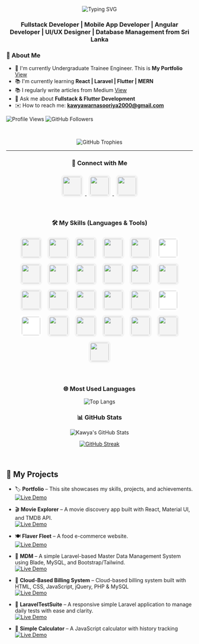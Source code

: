 
<p align="center">
  <img src="https://readme-typing-svg.herokuapp.com?font=Fira+Code&weight=600&size=24&duration=3000&pause=1000&color=0639f9&center=true&vCenter=true&width=600&lines=Hi,+I+am+Kawya+Warnasuriya;" alt="Typing SVG" />
</p>

### <p align="center">Fullstack Developer | Mobile App Developer | Angular Developer | UI/UX Designer | Database Management from Sri Lanka </p>

### 🌟 About Me
- 💪 I'm currently Undergraduate Trainee Engineer. This is **My Portfolio** [View](https://portfolio-seven-wheat-68.vercel.app/)
- 📚 I'm currently learning **React | Laravel | Flutter | MERN**
- 📚 I regularly write articles from Medium [View](https://medium.com/@kawi5570)
- 📱 Ask me about **Fullstack & Flutter Development**
- ✉️ How to reach me: **kawyawarnasooriya2000@gmail.com**
  
<p align="left">
  <img src="https://komarev.com/ghpvc/?username=KawyaWarnasuriya&color=blue" alt="Profile Views"/>
  <img src="https://img.shields.io/github/followers/KawyaWarnasuriya?style=social" alt="GitHub Followers"/>
</p>

<br>


<p align="center">
  <img src="https://github-profile-trophy.vercel.app/?username=KawyaWarnasuriya&theme=flat&margin-w=15" alt="GitHub Trophies">
</p>


---

### <p align="center"> 👥 Connect with Me </p>
<p align="center">
  <a href="https://www.linkedin.com/in/kawyawarnasuriya">
    <img src="https://cdn.jsdelivr.net/gh/devicons/devicon/icons/linkedin/linkedin-original.svg" height="50" width="50" style="border-radius:10px; padding:5px; margin:5px; background:#f4f4f4"/>
  </a>
  <a href="https://github.com/kawyawarnasuriya">
    <img src="https://cdn.jsdelivr.net/gh/devicons/devicon/icons/github/github-original.svg" height="50" width="50" style="border-radius:10px; padding:5px; margin:5px; background:#f4f4f4"/>
  </a>
  <a href="https://medium.com/@kawi5570">
    <img src="https://cdn-icons-png.flaticon.com/512/5968/5968906.png" height="50" width="50" style="border-radius:10px; padding:5px; margin:5px; background:#f4f4f4"/>
  </a>
</p>

<br>

### <p align="center"> 🛠️ My Skills (Languages & Tools)

<p align="center">
  <img src="https://cdn.jsdelivr.net/gh/devicons/devicon/icons/java/java-original.svg" height="50" width="50" style="border-radius:10px; padding:5px; margin:5px; background:#f4f4f4"/>
  <img src="https://cdn.jsdelivr.net/gh/devicons/devicon/icons/python/python-original.svg" height="50" width="50" style="border-radius:10px; padding:5px; margin:5px; background:#f4f4f4"/>
  <img src="https://cdn.jsdelivr.net/gh/devicons/devicon/icons/html5/html5-original.svg" height="50" width="50" style="border-radius:10px; padding:5px; margin:5px; background:#f4f4f4"/>
  <img src="https://cdn.jsdelivr.net/gh/devicons/devicon/icons/css3/css3-original.svg" height="50" width="50" style="border-radius:10px; padding:5px; margin:5px; background:#f4f4f4"/>
  <img src="https://cdn.jsdelivr.net/gh/devicons/devicon/icons/tailwindcss/tailwindcss-original.svg" height="50" width="50" style="border-radius:10px; padding:5px; margin:5px; background:#f4f4f4"/>
  <img src="https://commons.wikimedia.org/wiki/Special:FilePath/Unofficial_JavaScript_logo_2.svg" height="50" width="50" style="border-radius:10px; padding:5px; margin:5px; background:#ffffff"/>
  <img src="https://cdn.jsdelivr.net/gh/devicons/devicon/icons/angularjs/angularjs-original.svg" height="50" width="50" style="border-radius:10px; padding:5px; margin:5px; background:#f4f4f4"/>
  <img src="https://cdn.jsdelivr.net/gh/devicons/devicon/icons/react/react-original.svg" height="50" width="50" style="border-radius:10px; padding:5px; margin:5px; background:#f4f4f4"/>
  <img src="https://cdn.jsdelivr.net/gh/devicons/devicon/icons/nodejs/nodejs-original.svg" height="50" width="50" style="border-radius:10px; padding:5px; margin:5px; background:#f4f4f4"/>
  <img src="https://cdn.jsdelivr.net/gh/devicons/devicon/icons/wordpress/wordpress-original.svg" height="50" width="50" style="border-radius:10px; padding:5px; margin:5px; background:#f4f4f4"/>
  <img src="https://cdn.jsdelivr.net/gh/devicons/devicon/icons/laravel/laravel-original.svg" height="50" width="50" style="border-radius:10px; padding:5px; margin:5px; background:#f4f4f4"/>
  <img src="https://www.vectorlogo.zone/logos/getbootstrap/getbootstrap-icon.svg" height="50" width="50" style="border-radius:10px; padding:5px; margin:5px; background:#f4f4f4"/> 
  <img src="https://cdn.jsdelivr.net/gh/devicons/devicon/icons/flutter/flutter-original.svg" height="50" width="50" style="border-radius:10px; padding:5px; margin:5px; background:#f4f4f4"/>
  <img src="https://cdn.jsdelivr.net/gh/devicons/devicon/icons/dart/dart-original.svg" height="50" width="50" style="border-radius:10px; padding:5px; margin:5px; background:#f4f4f4"/>
  <img src="https://cdn.jsdelivr.net/gh/devicons/devicon/icons/androidstudio/androidstudio-original.svg" height="50" width="50" style="border-radius:10px; padding:5px; margin:5px; background:#f4f4f4"/>
  <img src="https://cdn.jsdelivr.net/gh/devicons/devicon/icons/mysql/mysql-original.svg" height="50" width="50" style="border-radius:10px; padding:5px; margin:5px; background:#f4f4f4"/>
  <img src="https://cdn.jsdelivr.net/gh/devicons/devicon/icons/firebase/firebase-plain.svg" height="50" width="50" style="border-radius:10px; padding:5px; margin:5px; background:#f4f4f4"/>
  <img src="https://cdn.jsdelivr.net/gh/devicons/devicon/icons/photoshop/photoshop-original.svg" height="50" width="50" style="border-radius:10px; padding:5px; margin:5px; background:#ffffff"/>
  <img src="https://commons.wikimedia.org/wiki/Special:FilePath/Adobe_Illustrator_CC_icon.svg" height="50" width="50" style="border-radius:10px; padding:5px; margin:5px; background:#ffffff"/>
  <img src="https://cdn.jsdelivr.net/gh/devicons/devicon/icons/git/git-original.svg" height="50" width="50" style="border-radius:10px; padding:5px; margin:5px; background:#f4f4f4"/>
  <img src="https://cdn.jsdelivr.net/gh/devicons/devicon/icons/php/php-original.svg" height="50" width="50" style="border-radius:10px; padding:5px; margin:5px; background:#f4f4f4"/>
  <img src="https://cdn.jsdelivr.net/gh/devicons/devicon/icons/spring/spring-original.svg" height="50" width="50" style="border-radius:10px; padding:5px; margin:5px; background:#f4f4f4"/>
  <img src="https://cdn.jsdelivr.net/gh/devicons/devicon/icons/figma/figma-original.svg" height="50" width="50" style="border-radius:10px; padding:5px; margin:5px; background:#f4f4f4"/>
  <img src="https://cdn.jsdelivr.net/gh/devicons/devicon/icons/canva/canva-original.svg" height="50" width="50" style="border-radius:10px; padding:5px; margin:5px; background:#f4f4f4"/>
  <img src="https://upload.wikimedia.org/wikipedia/commons/9/98/Apache_NetBeans_Logo.svg" height="50" width="50" style="border-radius:10px; padding:5px; margin:5px; background:#f4f4f4"/>
</p>




<br>

### <p align="center"> 🌐 Most Used Languages

<p align="center">
  <img src="https://github-readme-stats.vercel.app/api/top-langs/?username=KawyaWarnasuriya&layout=compact&theme=flat&margin-w=15" alt="Top Langs">
</p>


<h3 align="center">📊 GitHub Stats</h3>

<p align="center">
  <img src="https://github-readme-stats.vercel.app/api?username=KawyaWarnasuriya&show_icons=true&theme=radical" alt="Kawya's GitHub Stats" />
</p>

<p align="center">
  <a href="https://git.io/streak-stats">
    <img src="https://streak-stats.demolab.com/?user=KawyaWarnasuriya&theme=radical" alt="GitHub Streak" />
  </a>
</p>
<br>

## 🎯 My Projects 

- 🏷️ **Portfolio** – This site showcases my skills, projects, and achievements.  
  [![Live Demo](https://img.shields.io/badge/Demo-Click%20Here-blue?style=flat&logo=html5)](https://kawyawarnasuriya.github.io/portfolio/)

- 🎬 **Movie Explorer** – A movie discovery app built with React, Material UI, and TMDB API.  
  [![Live Demo](https://img.shields.io/badge/Demo-Click%20Here-teal?style=flat&logo=react)](https://movie-explorer-git-master-kawiws-projects.vercel.app/)

- 🍽️ **Flaver Fleet** – A food e-commerce website.  
  [![Live Demo](https://img.shields.io/badge/Demo-Click%20Here-orange?style=flat&logo=html5)](https://kawyawarnasuriya.github.io/FlavorFleet-Website/)

- 💾 **MDM** – A simple Laravel-based Master Data Management System using Blade, MySQL, and Bootstrap/Tailwind.   
  [![Live Demo](https://img.shields.io/badge/Demo-Click%20Here-red?style=flat&logo=laravel)](https://drive.google.com/file/d/12uGbO0ZFPEGYaR-OMuRUAROHoXAMqUzb/view?usp=sharing)

- 🛒 **Cloud-Based Billing System** – Cloud-based billing system built with HTML, CSS, JavaScript, jQuery, PHP & MySQL  
  [![Live Demo](https://img.shields.io/badge/Demo-Click%20Here-blue?style=flat&logo=javascript)](https://drive.google.com/file/d/1e818DB_FFLt04jvcra-EJIz99B-YFTrd/view?usp=sharing)

- 🧪 **LaravelTestSuite** – A responsive simple Laravel application to manage daily tests with ease and clarity.  
  [![Live Demo](https://img.shields.io/badge/Demo-Click%20Here-red?style=flat&logo=laravel)](https://drive.google.com/file/d/1g1anF9SZzxGWMBxad8gQhC2UCnOosfHX/view?usp=sharing)

- 🧮 **Simple Calculator** – A JavaScript calculator with history tracking  
  [![Live Demo](https://img.shields.io/badge/Demo-Click%20Here-lightgrey?style=flat&logo=javascript)](https://kawyawarnasuriya.github.io/Simple-Calculator/)
